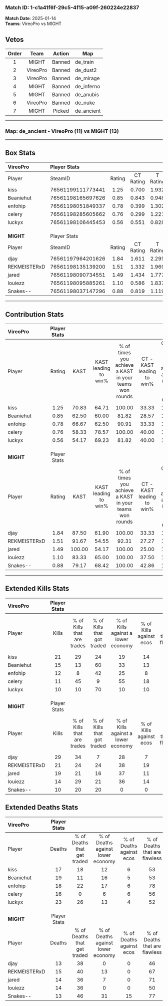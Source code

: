 ### Match ID: 1-c1a41f6f-29c5-4f15-a09f-260224e22837  
**Match Date**: 2025-01-14  
**Teams**: VireoPro vs MIGHT  

## Vetos  

| Order | Team | Action | Map |
| :---: | :--: | :----: | --- |
| 1 | MIGHT | Banned | de_train |
| 2 | VireoPro | Banned | de_dust2 |
| 3 | VireoPro | Banned | de_mirage |
| 4 | MIGHT | Banned | de_inferno |
| 5 | MIGHT | Banned | de_anubis |
| 6 | VireoPro | Banned | de_nuke |
| 7 | MIGHT | Picked | de_ancient |

---  

### **Map**: de_ancient - VireoPro (11) vs MIGHT (13)  
---  

## Box Stats  

| **VireoPro** | Player Stats      |        |           |          |        |       |       |         |        |      |     |
| :- | :- | :-: | :-: | :-: | :-: | :-: | :-: | :-: | :-: | :-: | :-: |
| Player       | SteamID           | Rating | CT Rating | T Rating |  KAST  |  ADR  | Kills | Assists | Deaths | K/D  | HS% |
| kiss         | 76561199111773441 |  1.25  |   0.700   |  1.932   | 70.83  | 86.6  |  21   |    3    |   17   | 1.24 | 52  |
| Beaniehut    | 76561198165697626 |  0.85  |   0.843   |  0.948   | 62.50  | 63.3  |  15   |    3    |   19   | 0.79 | 40  |
| enfohip      | 76561198051849337 |  0.78  |   0.399   |  1.302   | 66.67  | 57.4  |  12   |    4    |   18   | 0.67 | 75  |
| celery       | 76561198285605662 |  0.76  |   0.299   |  1.221   | 58.33  | 63.4  |  11   |    7    |   16   | 0.69 | 54  |
| luckyx       | 76561198106445453 |  0.56  |   0.551   |  0.828   | 54.17  | 70.3  |  10   |    6    |   23   | 0.43 | 60  |
|              |                   |        |           |          |        |       |       |         |        |      |     |
|              |                   |        |           |          |        |       |       |         |        |      |     |
|              |                   |        |           |          |        |       |       |         |        |      |     |
| **MIGHT**    | Player Stats      |        |           |          |        |       |       |         |        |      |     |
| Player       | SteamID           | Rating | CT Rating | T Rating |  KAST  |  ADR  | Kills | Assists | Deaths | K/D  | HS% |
| djay         | 76561197964201626 |  1.84  |   1.611   |  2.295   | 87.50  | 110.8 |  29   |    6    |   13   | 2.23 | 58  |
| REKMEISTERxD | 76561198135139200 |  1.51  |   1.332   |  1.969   | 91.67  | 99.8  |  21   |   10    |   15   | 1.40 | 57  |
| jared        | 76561198090734551 |  1.49  |   1.434   |  1.777   | 100.00 | 90.0  |  19   |    8    |   14   | 1.36 | 63  |
| louiezz      | 76561198095885261 |  1.10  |   0.586   |  1.837   | 83.33  | 63.8  |  14   |    8    |   14   | 1.00 | 42  |
| Snakes--     | 76561198037147296 |  0.88  |   0.819   |  1.119   | 79.17  | 43.8  |  10   |    7    |   13   | 0.77 | 50  |
---  

## Contribution Stats  

| **VireoPro** | Player Stats |        |                      |                                                        |                           |                                                             |                          |                                                            |
| :- | :-: | :-: | :-: | :-: | :-: | :-: | :-: | :-: |
| Player       |    Rating    |  KAST  | KAST leading to win% | % of times you achieve a KAST in your teams won rounds | CT - KAST leading to win% | CT - % of times you achieve a KAST in your teams won rounds | T - KAST leading to win% | T - % of times you achieve a KAST in your teams won rounds |
| kiss         |     1.25     | 70.83  |        64.71         |                         100.00                         |           33.33           |                           100.00                            |          81.82           |                           100.00                           |
| Beaniehut    |     0.85     | 62.50  |        60.00         |                         81.82                          |           28.57           |                           100.00                            |          87.50           |                           77.78                            |
| enfohip      |     0.78     | 66.67  |        62.50         |                         90.91                          |           33.33           |                           100.00                            |          80.00           |                           88.89                            |
| celery       |     0.76     | 58.33  |        78.57         |                         100.00                         |           40.00           |                           100.00                            |          100.00          |                           100.00                           |
| luckyx       |     0.56     | 54.17  |        69.23         |                         81.82                          |           40.00           |                           100.00                            |          87.50           |                           77.78                            |
|              |              |        |                      |                                                        |                           |                                                             |                          |                                                            |
|              |              |        |                      |                                                        |                           |                                                             |                          |                                                            |
|              |              |        |                      |                                                        |                           |                                                             |                          |                                                            |
| **MIGHT**    | Player Stats |        |                      |                                                        |                           |                                                             |                          |                                                            |
| Player       |    Rating    |  KAST  | KAST leading to win% | % of times you achieve a KAST in your teams won rounds | CT - KAST leading to win% | CT - % of times you achieve a KAST in your teams won rounds | T - KAST leading to win% | T - % of times you achieve a KAST in your teams won rounds |
| djay         |     1.84     | 87.50  |        61.90         |                         100.00                         |           33.33           |                           100.00                            |          83.33           |                           100.00                           |
| REKMEISTERxD |     1.51     | 91.67  |        54.55         |                         92.31                          |           27.27           |                           100.00                            |          81.82           |                           90.00                            |
| jared        |     1.49     | 100.00 |        54.17         |                         100.00                         |           25.00           |                           100.00                            |          83.33           |                           100.00                           |
| louiezz      |     1.10     | 83.33  |        65.00         |                         100.00                         |           37.50           |                           100.00                            |          83.33           |                           100.00                           |
| Snakes--     |     0.88     | 79.17  |        68.42         |                         100.00                         |           42.86           |                           100.00                            |          83.33           |                           100.00                           |
---  

## Extended Kills Stats  

| **VireoPro** | Player Stats |                            |                            |                                    |                         |                              |                                 |                                       |                    |           |
| :- | :-: | :-: | :-: | :-: | :-: | :-: | :-: | :-: | :-: | :-: |
| Player       |    Kills     | % of Kills that are trades | % of Kills that got traded | % of Kills against a lower economy | % of Kills against ecos | % of Kills that are flawless | % of Kills that are close duels | % of Kills that are assisted by flash | Pistol Round Kills | AWP Kills |
| kiss         |      21      |             29             |             24             |                 19                 |           14            |              67              |                0                |                   0                   |         3          |     0     |
| Beaniehut    |      15      |             13             |             60             |                 33                 |           13            |              33              |               20                |                   0                   |         0          |     2     |
| enfohip      |      12      |             8              |             42             |                 25                 |            8            |              50              |               17                |                   0                   |         4          |     0     |
| celery       |      11      |             45             |             9              |                 55                 |           18            |              82              |                0                |                   0                   |         0          |     0     |
| luckyx       |      10      |             10             |             70             |                 10                 |           10            |              70              |               10                |                   0                   |         0          |     0     |
|              |              |                            |                            |                                    |                         |                              |                                 |                                       |                    |           |
|              |              |                            |                            |                                    |                         |                              |                                 |                                       |                    |           |
|              |              |                            |                            |                                    |                         |                              |                                 |                                       |                    |           |
| **MIGHT**    | Player Stats |                            |                            |                                    |                         |                              |                                 |                                       |                    |           |
| Player       |    Kills     | % of Kills that are trades | % of Kills that got traded | % of Kills against a lower economy | % of Kills against ecos | % of Kills that are flawless | % of Kills that are close duels | % of Kills that are assisted by flash | Pistol Round Kills | AWP Kills |
| djay         |      29      |             34             |             7              |                 28                 |            7            |              66              |                7                |                   7                   |         4          |     0     |
| REKMEISTERxD |      21      |             24             |             24             |                 38                 |           19            |              48              |                5                |                  10                   |         1          |     0     |
| jared        |      19      |             21             |             16             |                 37                 |           11            |              42              |                5                |                   0                   |         1          |     0     |
| louiezz      |      14      |             29             |             21             |                 36                 |           14            |              57              |                0                |                   7                   |         2          |     0     |
| Snakes--     |      10      |             20             |             20             |                 0                  |            0            |              80              |               20                |                   0                   |         1          |     2     |
## Extended Deaths Stats  

| **VireoPro** | Player Stats |                             |                                   |                          |                               |                            |                           |               |
| :- | :-: | :-: | :-: | :-: | :-: | :-: | :-: | :-: |
| Player       |    Deaths    | % of Deaths that get traded | % of Deaths against lower economy | % of Deaths against ecos | % of Deaths that are flawless | % of Deaths that are close | % of Deaths while blinded | Deaths to AWP |
| kiss         |      17      |             18              |                12                 |            6             |              53               |             6              |             6             |       0       |
| Beaniehut    |      19      |             11              |                16                 |            5             |              53               |             5              |             5             |       0       |
| enfohip      |      18      |             22              |                17                 |            6             |              78               |             0              |             6             |       1       |
| celery       |      16      |              0              |                 6                 |            6             |              56               |             0              |             6             |       0       |
| luckyx       |      23      |             26              |                13                 |            4             |              52               |             17             |             4             |       1       |
|              |              |                             |                                   |                          |                               |                            |                           |               |
|              |              |                             |                                   |                          |                               |                            |                           |               |
|              |              |                             |                                   |                          |                               |                            |                           |               |
| **MIGHT**    | Player Stats |                             |                                   |                          |                               |                            |                           |               |
| Player       |    Deaths    | % of Deaths that get traded | % of Deaths against lower economy | % of Deaths against ecos | % of Deaths that are flawless | % of Deaths that are close | % of Deaths while blinded | Deaths to AWP |
| djay         |      13      |             38              |                 0                 |            0             |              46               |             15             |             0             |       1       |
| REKMEISTERxD |      15      |             40              |                13                 |            0             |              67               |             13             |             0             |       1       |
| jared        |      14      |             36              |                 7                 |            0             |              71               |             0              |             0             |       0       |
| louiezz      |      14      |             36              |                 0                 |            0             |              50               |             14             |             0             |       0       |
| Snakes--     |      13      |             46              |                31                 |            15            |              77               |             0              |             0             |       0       |

